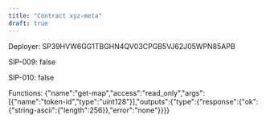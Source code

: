 ```yaml
---
title: "Contract xyz-meta"
draft: true
---
```

Deployer: SP39HVW6GG1TBGHN4QV03CPGB5VJ62J05WPN85APB

SIP-009: false

SIP-010: false

Functions:
{"name":"get-map","access":"read_only","args":[{"name":"token-id","type":"uint128"}],"outputs":{"type":{"response":{"ok":{"string-ascii":{"length":256}},"error":"none"}}}}
